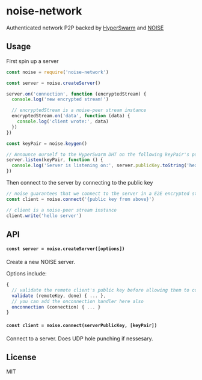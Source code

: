 # noise-network

Authenticated network P2P backed by [HyperSwarm](https://github.com/hyperswarm) and [NOISE](https://github.com/emilbayes/noise-peer)

## Usage

First spin up a server

```js
const noise = require('noise-network')

const server = noise.createServer()

server.on('connection', function (encryptedStream) {
  console.log('new encrypted stream!')

  // encryptedStream is a noise-peer stream instance
  encryptedStream.on('data', function (data) {
    console.log('client wrote:', data)
  })
})

const keyPair = noise.keygen()

// Announce ourself to the HyperSwarm DHT on the following keyPair's publicKey
server.listen(keyPair, function () {
  console.log('Server is listening on:', server.publicKey.toString('hex'))
})
```

Then connect to the server by connecting to the public key

```js
// noise guarantees that we connect to the server in a E2E encrypted stream
const client = noise.connect('{public key from above}')

// client is a noise-peer stream instance
client.write('hello server')
```

## API

#### `const server = noise.createServer([options])`

Create a new NOISE server.

Options include:

```js
{
  // validate the remote client's public key before allowing them to connect
  validate (remoteKey, done) { ... },
  // you can add the onconnection handler here also
  onconnection (connection) { ... }
}
```

#### `const client = noise.connect(serverPublicKey, [keyPair])`

Connect to a server. Does UDP hole punching if nessesary.

## License

MIT
